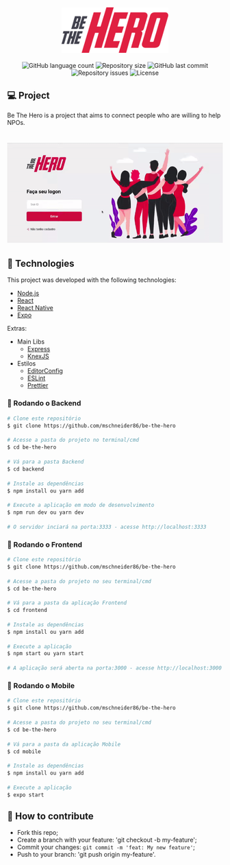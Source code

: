<h4 align="center">
<img src="./github_assets/logo.png" width="250px" /><br> 
</h4>

<p align="center">
  <img alt="GitHub language count" src="https://img.shields.io/github/languages/count/mschneider86/be-the-hero.svg">

  <img alt="Repository size" src="https://img.shields.io/github/repo-size/mschneider86/be-the-hero.svg">
  
  <img alt="GitHub last commit" src="https://img.shields.io/github/last-commit/mschneider86/be-the-hero">
  
  <img alt="Repository issues" src="https://img.shields.io/github/issues/mschneider86/be-the-hero">
    

  <img alt="License" src="https://img.shields.io/badge/license-MIT-brightgreen">
</p>

## 💻 Project

Be The Hero is a project that aims to connect people who are willing to help NPOs.

<h1 align="center">
    <img alt="Be The Hero Web" src="./github_assets/web.gif" />
</h1>

## :rocket: Technologies

This project was developed with the following technologies:

- [Node.js](https://nodejs.org/en/)
- [React](https://reactjs.org)
- [React Native](https://facebook.github.io/react-native/)
- [Expo](https://expo.io/)

Extras:

- Main Libs
  - [Express](https://expressjs.com/pt-br/)
  - [KnexJS](http://knexjs.org/)
- Estilos
  - [EditorConfig](https://editorconfig.org/)
  - [ESLint](https://eslint.org/)
  - [Prettier](https://prettier.io/)

### 🧭 Rodando o Backend

```bash
# Clone este repositório
$ git clone https://github.com/mschneider86/be-the-hero

# Acesse a pasta do projeto no terminal/cmd
$ cd be-the-hero

# Vá para a pasta Backend
$ cd backend

# Instale as dependências
$ npm install ou yarn add

# Execute a aplicação em modo de desenvolvimento
$ npm run dev ou yarn dev

# O servidor inciará na porta:3333 - acesse http://localhost:3333
```

### 🧭 Rodando o Frontend

```bash
# Clone este repositório
$ git clone https://github.com/mschneider86/be-the-hero

# Acesse a pasta do projeto no seu terminal/cmd
$ cd be-the-hero

# Vá para a pasta da aplicação Frontend
$ cd frontend

# Instale as dependências
$ npm install ou yarn add

# Execute a aplicação
$ npm start ou yarn start

# A aplicação será aberta na porta:3000 - acesse http://localhost:3000
```

### 🧭 Rodando o Mobile

```bash
# Clone este repositório
$ git clone https://github.com/mschneider86/be-the-hero

# Acesse a pasta do projeto no seu terminal/cmd
$ cd be-the-hero

# Vá para a pasta da aplicação Mobile
$ cd mobile

# Instale as dependências
$ npm install ou yarn add

# Execute a aplicação
$ expo start

```

## 🤔 How to contribute

- Fork this repo;
- Create a branch with your feature: 'git checkout -b my-feature';
- Commit your changes: `git commit -m 'feat: My new feature'`;
- Push to your branch: 'git push origin my-feature'.
